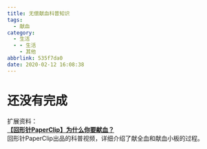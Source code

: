 ```yaml
---
title: 无偿献血科普知识
tags:
  - 献血
category:
  - 生活
  - - 生活
    - 其他
abbrlink: 535f7da0
date: 2020-02-12 16:08:38
---
```

<!-- more -->
# 还没有完成

扩展资料：  
[**【回形针PaperClip】为什么你要献血？**](https://www.bilibili.com/video/av87587677)  
回形针PaperClip出品的科普视频，详细介绍了献全血和献血小板的过程。  
